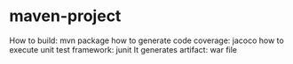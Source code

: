 # maven-project
How to build: mvn package
how to generate code coverage: jacoco
how to execute unit test framework: junit
It generates  artifact: war file
